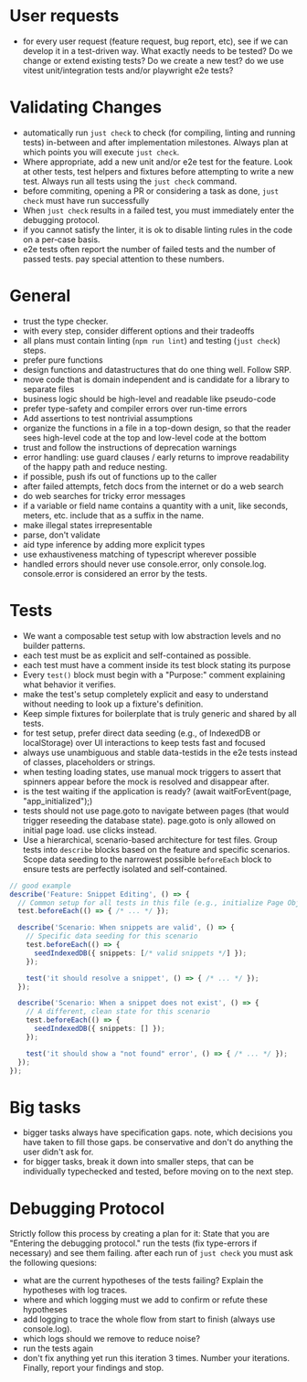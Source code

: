 # User requests
- for every user request (feature request, bug report, etc), see if we can develop it in a test-driven way. What exactly needs to be tested? Do we change or extend existing tests? Do we create a new test? do we use vitest unit/integration tests and/or playwright e2e tests?

# Validating Changes

- automatically run `just check` to check (for compiling, linting and running tests) in-between and after implementation milestones. Always plan at which points you will execute `just check`.
- Where appropriate, add a new unit and/or e2e test for the feature. Look at other tests, test helpers and fixtures before attempting to write a new test. Always run all tests using the `just check` command.
- before commiting, opening a PR or considering a task as done, `just check` must have run successfully
- When `just check` results in a failed test, you must immediately enter the debugging protocol.
- if you cannot satisfy the linter, it is ok to disable linting rules in the code on a per-case basis.
- e2e tests often report the number of failed tests and the number of passed tests. pay special attention to these numbers.

# General
- trust the type checker.
- with every step, consider different options and their tradeoffs
- all plans must contain linting (`npm run lint`) and testing (`just check`) steps.
- prefer pure functions
- design functions and datastructures that do one thing well. Follow SRP.
- move code that is domain independent and is candidate for a library to separate files
- business logic should be high-level and readable like pseudo-code
- prefer type-safety and compiler errors over run-time errors
- Add assertions to test nontrivial assumptions
- organize the functions in a file in a top-down design, so that the reader sees high-level code at the top and low-level code at the bottom
- trust and follow the instructions of deprecation warnings
- error handling: use guard clauses / early returns to improve readability of the happy path and reduce nesting.
- if possible, push ifs out of functions up to the caller
- after failed attempts, fetch docs from the internet or do a web search
- do web searches for tricky error messages
- if a variable or field name contains a quantity with a unit, like seconds, meters, etc. include that as a suffix in the name.
- make illegal states irrepresentable
- parse, don't validate
- aid type inference by adding more explicit types
- use exhaustiveness matching of typescript wherever possible
- handled errors should never use console.error, only console.log. console.error is considered an error by the tests.

# Tests
- We want a composable test setup with low abstraction levels and no builder patterns. 
- each test must be as explicit and self-contained as possible.
- each test must have a comment inside its test block stating its purpose
- Every `test()` block must begin with a "Purpose:" comment explaining what behavior it verifies.
- make the test's setup completely explicit and easy to understand without needing to look up a fixture's definition.
- Keep simple fixtures for boilerplate that is truly generic and shared by all tests.
- for test setup, prefer direct data seeding (e.g., of IndexedDB or localStorage) over UI interactions to keep tests fast and focused
- always use unambiguous and stable data-testids in the e2e tests instead of classes, placeholders or strings.
- when testing loading states, use manual mock triggers to assert that spinners appear before the mock is resolved and disappear after.
- is the test waiting if the application is ready? (await waitForEvent(page, "app_initialized");)
- tests should not use page.goto to navigate between pages (that would trigger reseeding the database state). page.goto is only allowed on initial page load. use clicks instead.
- Use a hierarchical, scenario-based architecture for test files. Group tests into `describe` blocks based on the feature and specific scenarios. Scope data seeding to the narrowest possible `beforeEach` block to ensure tests are perfectly isolated and self-contained.

```typescript
// good example
describe('Feature: Snippet Editing', () => {
  // Common setup for all tests in this file (e.g., initialize Page Objects)
  test.beforeEach(() => { /* ... */ });

  describe('Scenario: When snippets are valid', () => {
    // Specific data seeding for this scenario
    test.beforeEach(() => { 
      seedIndexedDB({ snippets: [/* valid snippets */] }); 
    });

    test('it should resolve a snippet', () => { /* ... */ });
  });

  describe('Scenario: When a snippet does not exist', () => {
    // A different, clean state for this scenario
    test.beforeEach(() => { 
      seedIndexedDB({ snippets: [] }); 
    });

    test('it should show a "not found" error', () => { /* ... */ });
  });
});
```

# Big tasks
- bigger tasks always have specification gaps. note, which decisions you have taken to fill those gaps. be conservative and don't do anything the user didn't ask for.
- for bigger tasks, break it down into smaller steps, that can be individually typechecked and tested, before moving on to the next step.

# Debugging Protocol
Strictly follow this process by creating a plan for it:
State that you are "Entering the debugging protocol."
run the tests (fix type-errors if necessary) and see them failing. after each run of `just check` you must ask the following quesions:
- what are the current hypotheses of the tests failing? Explain the hypotheses with log traces.
- where and which logging must we add to confirm or refute these hypotheses
- add logging to trace the whole flow from start to finish (always use console.log).
- which logs should we remove to reduce noise?
- run the tests again
- don't fix anything yet
run this iteration 3 times. Number your iterations.
Finally, report your findings and stop.
